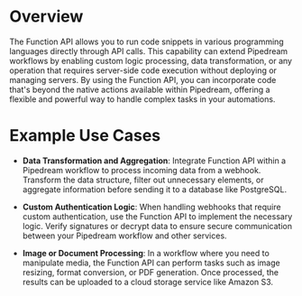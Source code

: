 # Overview

The Function API allows you to run code snippets in various programming languages directly through API calls. This capability can extend Pipedream workflows by enabling custom logic processing, data transformation, or any operation that requires server-side code execution without deploying or managing servers. By using the Function API, you can incorporate code that's beyond the native actions available within Pipedream, offering a flexible and powerful way to handle complex tasks in your automations.

# Example Use Cases

- **Data Transformation and Aggregation**: Integrate Function API within a Pipedream workflow to process incoming data from a webhook. Transform the data structure, filter out unnecessary elements, or aggregate information before sending it to a database like PostgreSQL.

- **Custom Authentication Logic**: When handling webhooks that require custom authentication, use the Function API to implement the necessary logic. Verify signatures or decrypt data to ensure secure communication between your Pipedream workflow and other services.

- **Image or Document Processing**: In a workflow where you need to manipulate media, the Function API can perform tasks such as image resizing, format conversion, or PDF generation. Once processed, the results can be uploaded to a cloud storage service like Amazon S3.
